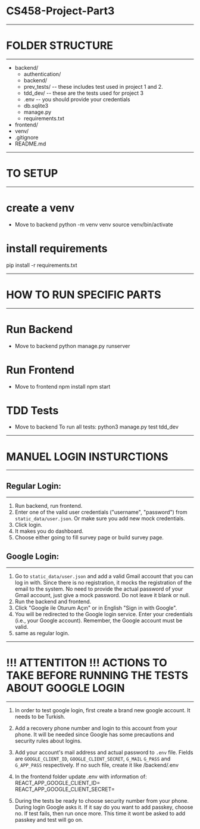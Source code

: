 # CS458-Project-Part3

----------------------------------------------------------------------------------
# FOLDER STRUCTURE
----------------------------------------------------------------------------------
- backend/
  - authentication/ 
  - backend/
  - prev_tests/ -- these includes test used in project 1 and 2.
  - tdd_dev/ -- these are the tests used for project 3
  - .env -- you should provide your credentials
  - db.sqlite3
  - manage.py
  - requirements.txt
- frontend/
- venv/
- .gitignore
- README.md



----------------------------------------------------------------------------------
# TO SETUP
----------------------------------------------------------------------------------
# create a venv
- Move to backend 
python -m venv venv
source venv/bin/activate


# install requirements
pip install -r requirements.txt


----------------------------------------------------------------------------------
# HOW TO RUN SPECIFIC PARTS
----------------------------------------------------------------------------------
# Run Backend
-  Move to backend
python manage.py runserver


# Run Frontend
-  Move to frontend
npm install
npm start


# TDD Tests
- Move to backend 
To run all tests: python3 manage.py test tdd_dev 


----------------------------------------------------------------------------------
# MANUEL LOGIN INSTURCTIONS
----------------------------------------------------------------------------------
## Regular Login:
-------------------------
1. Run backend, run frontend.
2. Enter one of the valid user credentials ("username", "password") from `static_data/user.json`. Or make sure you add new mock credentials.
3. Click login.
4. It makes you do dashboard.
5. Choose either going to fill survey page or build survey page.


## Google Login:
-------------------------
1. Go to `static_data/user.json` and add a valid Gmail account that you can log in with. Since there is no registration, it mocks the registration of the email to the system. No need to provide the actual password of your Gmail account, just give a mock password. Do not leave it blank or null.
2. Run the backend and frontend.
3. Click "Google ile Oturum Açın" or in English "Sign in with Google".
4. You will be redirected to the Google login service. Enter your credentials (i.e., your Google account). Remember, the Google account must be valid.
5. same as regular login.


----------------------------------------------------------------------------------
# !!! ATTENTITON !!! ACTIONS TO TAKE BEFORE RUNNING THE TESTS ABOUT GOOGLE LOGIN 
----------------------------------------------------------------------------------
1. In order to test google login, first create a brand new google account. It needs to be Turkish.
2. Add a recovery phone number and login to this account from your phone. It will be needed since Google has some precautions and security rules about logins.
3. Add your account's mail address and actual password to `.env` file. Fields are `GOOGLE_CLIENT_ID`, `GOOGLE_CLIENT_SECRET`, `G_MAIL` `G_PASS` and `G_APP_PASS` respectively. If no such file, create it like /backend/.env
4. In the frontend folder update .env with information of:
REACT_APP_GOOGLE_CLIENT_ID=
REACT_APP_GOOGLE_CLIENT_SECRET=

5. During the tests be ready to choose security number from your phone. During login Google asks it. If it say do you want to add passkey, choose no. If test fails, then run once more. This time it wont be asked to add passkey and test will go on.
